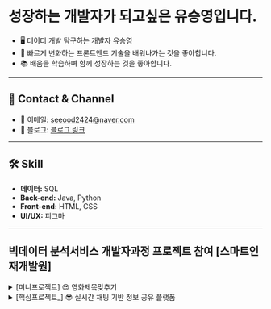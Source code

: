 # 성장하는 개발자가 되고싶은 유승영입니다.

- 🖥️ 데이터 개발 탐구하는 개발자 유승영
- 🚀 빠르게 변화하는 프론트엔드 기술을 배워나가는 것을 좋아합니다.
- 📚 배움을 학습하며 함께 성장하는 것을 좋아합니다.

---

## 🐲 Contact & Channel
- 📧 이메일: seeood2424@naver.com
- 📝 블로그: [블로그 링크](https://m.blog.naver.com/mind24luciano)

---

## 🛠️ Skill
- **데이터:** SQL
- **Back-end:** Java, Python
- **Front-end:** HTML, CSS
- **UI/UX:** 피그마

---



## 빅데이터 분석서비스 개발자과정 프로젝트 참여 [스마트인재개발원]
<details>
  <summary>[미니프로젝트] 😎 영화제목맞추기</summary>

  ### 📅 미니프로젝트 <영화 제목맞추기>
  - **주제:** 영화 제목 맞추기 게임
  - **참여 기간:** 2024년 01월 31일(수) ~ 2024년 02월 02일(금)
  - **팀명:** 승영아 파팅
  - **팀원:** 손채영, 김경민, 박경완, 유승영, 장민중
  - **주요 개발 내용:** 회원가입, 로그인, 싱글게임, 연습게임
  - **개발 언어:** Java, Oracle, 데이터베이스

</details>

<details>
 <summary>[핵심프로젝트_] 😎 실시간 채팅 기반 정보 공유 플랫폼</summary>

### 📅 프로젝트 개요
- **팀명:** <br>
 슈크림팀
- **프로젝트 제목:** <br>
 실시간 채팅 기반 정보 공유 플랫폼
- **프로젝트 설명:** <br>
 실시간 채팅을 통해 빠른 정보 공유와 직관적인 UI 검색 기능을 활성화한 SNS 플랫폼.
- **프로젝트 기간:** <br>
▷ ▶ 2024.03.20 ~ 2024.04.04


--
<br>
![image](https://github.com/tmddud2024/tmddud2024/assets/157584487/8f992ae6-0313-43a3-92ac-b2cf2116f335)
<br>

---

### 📅 핵심 프로젝트 개발 언어

- **팀 주요 개발 내용:**
  - **채팅 기능 구현**
  - **좋아요 및 댓글 기능**
  - **팔로우 및 언팔로우 기능**
  - **게시글 작성 및 무한 스크롤 기능**
  - **신발 검색 및 태그 기능**
  - **네이버 API 로그인 기능**

- **역할:**
  - **테이블명세서 문서, 유스케이스**
  - **주피터 노트북을 활용하여, '크림' 사이트에서 총 300개의 데이터 크롤링**
 
- **팀원 및 역할:**
  --
![image](https://github.com/tmddud2024/tmddud2024/assets/157584487/a802c7d7-8efc-4ac9-89fa-4da11d5599de)
  --



<details>
 <summary>[실전프로젝트] 딥러닝 모델을 통한 태양광 발전량 예측 솔루션 </summary>

### 📅 프로젝트 개요
- **팀명:** <br>
  어셈블 (ASSEMBLE) 팀
- **프로젝트 제목:** <br>
  딥러닝 모델을 통한 태양광 발전량 예측 솔루션
- **프로젝트 설명:** <br>
  태양광 발전량 예측량을 원하는 사용자들을 위한 서비스로, 2014~2023년의 기상,
  대기오염, 태양광발전량 데이터을 분석하여 다음날의 태양광 발전량을 예측하는 서비스입니다.
- **프로젝트 기간:** <br>
▷ ▶ 2024.05.27 ~ 2024.06.20 (4주)



--
<br>
![image](https://github.com/tmddud2024/tmddud2024/assets/157584487/8f992ae6-0313-43a3-92ac-b2cf2116f335)
<br>

---

### 📅 실전 프로젝트 개발 언어

- **팀 주요 개발 내용:**
  - **회원가입**
  - **공지사항**
  - **슬라이드**
  - **SMP,REC**
  - **태양광관련뉴스(크롤링)**
  - **게시판**
 
  - **예측한 발전량(하루시간)**
  - **SMP,REC**
   - **SMP,REC**
 





     

- **역할:**
  - **   **
  - **   **
 
- **팀원 및 역할:**
  --
이미지

  --



</details>


---

<div align="center">
  <h2>성장하는 개발자가 되고싶은 유승영입니다.</h2>
  <p>
    <span class="animated-icon">🖥️</span> 데이터 개발 탐구하는 개발자 유승영<br>
    <span class="animated-icon">🚀</span> 빠르게 변화하는 프론트엔드 기술을 배워나가는 것을 좋아합니다.<br>
    <span class="animated-icon">📚</span> 배움을 학습하며 함께 성장하는 것을 좋아합니다.
  </p>
</div>
